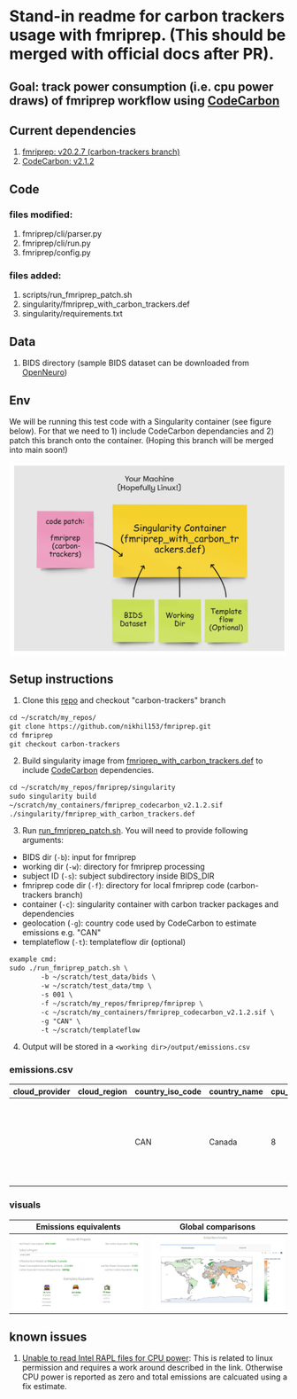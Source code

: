 # Stand-in readme for carbon trackers usage with fmriprep. (This should be merged with official docs after PR). 

## Goal: track power consumption (i.e. cpu power draws) of fmriprep workflow using [CodeCarbon](https://mlco2.github.io/codecarbon/index.html)

## Current dependencies
1. [fmriprep: v20.2.7 (carbon-trackers branch)](https://github.com/nikhil153/fmriprep/tree/carbon-trackers)
2. [CodeCarbon: v2.1.2](https://mlco2.github.io/codecarbon/index.html)

## Code 
### files modified:
1. fmriprep/cli/parser.py
2. fmriprep/cli/run.py
3. fmriprep/config.py

### files added:
1. scripts/run_fmriprep_patch.sh
2. singularity/fmriprep_with_carbon_trackers.def
3. singularity/requirements.txt

## Data
1. BIDS directory (sample BIDS dataset can be downloaded from [OpenNeuro](https://openneuro.org/))

## Env
We will be running this test code with a Singularity container (see figure below). For that we need to 1) include CodeCarbon dependancies and 2) patch this branch onto the container. (Hoping this branch will be merged into main soon!)

<img src="./fmriprep_carbon_trackers.jpg" alt="Drawing" align="middle" width="500px"/>


## Setup instructions
1. Clone this [repo](https://github.com/nikhil153/fmriprep/tree/carbon-trackers) and checkout "carbon-trackers" branch

```
cd ~/scratch/my_repos/
git clone https://github.com/nikhil153/fmriprep.git
cd fmriprep 
git checkout carbon-trackers
```

2. Build singularity image from [fmriprep_with_carbon_trackers.def](./fmriprep_with_carbon_trackers.def) to include [CodeCarbon](https://mlco2.github.io/codecarbon/index.html) dependencies. 

```
cd ~/scratch/my_repos/fmriprep/singularity
sudo singularity build ~/scratch/my_containers/fmriprep_codecarbon_v2.1.2.sif ./singularity/fmriprep_with_carbon_trackers.def
```

3. Run [run_fmriprep_patch.sh](../scripts/run_fmriprep_patch.sh). You will need to provide following arguments:
- BIDS dir (`-b`): input for fmriprep
- working dir (`-w`): directory for fmriprep processing
- subject ID (`-s`): subject subdirectory inside BIDS_DIR
- fmriprep code dir (`-f`): directory for local fmriprep code (carbon-trackers branch)
- container (`-c`): singularity container with carbon tracker packages and dependencies
- geolocation (`-g`): country code used by CodeCarbon to estimate emissions e.g. "CAN"
- templateflow (`-t`): templateflow dir (optional)


```
example cmd: 
sudo ./run_fmriprep_patch.sh \
        -b ~/scratch/test_data/bids \
        -w ~/scratch/test_data/tmp \
        -s 001 \
        -f ~/scratch/my_repos/fmriprep/fmriprep \
        -c ~/scratch/my_containers/fmriprep_codecarbon_v2.1.2.sif \
        -g "CAN" \
        -t ~/scratch/templateflow

```

4. Output will be stored in a `<working dir>/output/emissions.csv`

### emissions.csv

| cloud_provider | cloud_region | country_iso_code | country_name | cpu_count | cpu_energy            | cpu_model                                | cpu_power          | duration           | emissions              | emissions_rate        | energy_consumed        | gpu_count | gpu_energy | gpu_model | gpu_power | latitude | longitude | on_cloud | os                                                      | project_name | python_version | ram_energy            | ram_power         | ram_total_size    | region | run_id                               | timestamp           | tracking_mode |
|----------------|--------------|------------------|--------------|-----------|-----------------------|------------------------------------------|--------------------|--------------------|------------------------|-----------------------|------------------------|-----------|------------|-----------|-----------|----------|-----------|----------|---------------------------------------------------------|--------------|----------------|-----------------------|-------------------|-------------------|--------|--------------------------------------|---------------------|---------------|
|                |              | CAN              | Canada       | 8         | 0.00012 | Intel(R) Core(TM) i7-8650U CPU @ 1.90GHz | 12.60793 | 37.45153 | 2.80218e-05 | 0.00074 | 0.00021 |           | 0          |           | 0.0       |          |           | N        | Linux-4.15.0-144-generic-x86_64-with-debian-stretch-sid | codecarbon   | 3.7.1          | 9.0859e-05 | 8.73427 | 23.29138 |        | 9982d15a-f5fc-41c5-95e6-d04c9b993b4b | 2022-06-11T22:54:34 | machine       |


### visuals
|Emissions equivalents|Global comparisons|
|----------------|--------------|
| <img src="./CodeCarbon_example_emissions.png" alt="Drawing" align="middle" width="350px"/> | <img src="./CodeCarbon_example_global.png" alt="Drawing" align="middle" width="350px"/> |

## known issues
1. [Unable to read Intel RAPL files for CPU power](https://github.com/mlco2/codecarbon/issues/244): This is related to linux permission and requires a work around described in the link. Otherwise CPU power is reported as zero and total emissions are calcuated using a fix estimate. 
